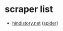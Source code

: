# scraper list

- [hindistory.net]("http://hindistory.net") ([spider]("mini/mini/spiders/hindistory.py"))